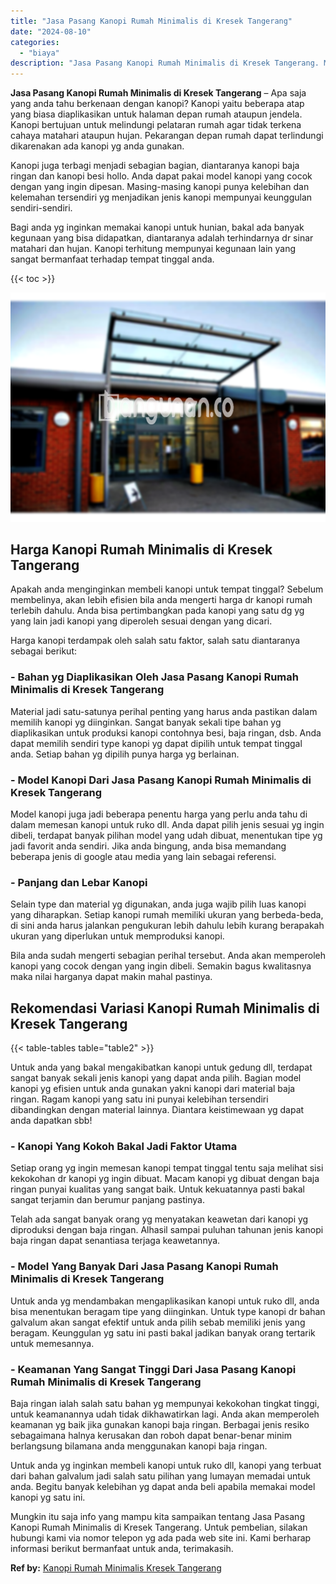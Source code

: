 ```yaml
---
title: "Jasa Pasang Kanopi Rumah Minimalis di Kresek Tangerang"
date: "2024-08-10"
categories: 
  - "biaya"
description: "Jasa Pasang Kanopi Rumah Minimalis di Kresek Tangerang. Mungkin itu saja info yang mampu kita sampaikan tentang Jasa Pasang Kanopi Rumah Minimalis di Kresek..."
---
```


**Jasa Pasang Kanopi Rumah Minimalis di Kresek Tangerang** – Apa saja yang anda tahu berkenaan dengan kanopi? Kanopi yaitu beberapa atap yang biasa diaplikasikan untuk halaman depan rumah ataupun jendela. Kanopi bertujuan untuk melindungi pelataran rumah agar tidak terkena cahaya matahari ataupun hujan. Pekarangan depan rumah dapat terlindungi dikarenakan ada kanopi yg anda gunakan.

Kanopi juga terbagi menjadi sebagian bagian, diantaranya kanopi baja ringan dan kanopi besi hollo. Anda dapat pakai model kanopi yang cocok dengan yang ingin dipesan. Masing-masing kanopi punya kelebihan dan kelemahan tersendiri yg menjadikan jenis kanopi mempunyai keunggulan sendiri-sendiri.

Bagi anda yg inginkan memakai kanopi untuk hunian, bakal ada banyak kegunaan yang bisa didapatkan, diantaranya adalah terhindarnya dr sinar matahari dan hujan. Kanopi terhitung mempunyai kegunaan lain yang sangat bermanfaat terhadap tempat tinggal anda.

{{< toc >}}

![Jasa Pasang Kanopi Rumah Minimalis di Kresek Tangerang](/images/harga-kanopi-minimalis-39.png)

## Harga Kanopi Rumah Minimalis di Kresek Tangerang

Apakah anda menginginkan membeli kanopi untuk tempat tinggal? Sebelum membelinya, akan lebih efisien bila anda mengerti harga dr kanopi rumah terlebih dahulu. Anda bisa pertimbangkan pada kanopi yang satu dg yg yang lain jadi kanopi yang diperoleh sesuai dengan yang dicari.

Harga kanopi terdampak oleh salah satu faktor, salah satu diantaranya sebagai berikut:

### \- Bahan yg Diaplikasikan Oleh Jasa Pasang Kanopi Rumah Minimalis di Kresek Tangerang

Material jadi satu-satunya perihal penting yang harus anda pastikan dalam memilih kanopi yg diinginkan. Sangat banyak sekali tipe bahan yg diaplikasikan untuk produksi kanopi contohnya besi, baja ringan, dsb. Anda dapat memilih sendiri type kanopi yg dapat dipilih untuk tempat tinggal anda. Setiap bahan yg dipilih punya harga yg berlainan.

### \- Model Kanopi Dari Jasa Pasang Kanopi Rumah Minimalis di Kresek Tangerang

Model kanopi juga jadi beberapa penentu harga yang perlu anda tahu di dalam memesan kanopi untuk ruko dll. Anda dapat pilih jenis sesuai yg ingin dibeli, terdapat banyak pilihan model yang udah dibuat, menentukan tipe yg jadi favorit anda sendiri. Jika anda bingung, anda bisa memandang beberapa jenis di google atau media yang lain sebagai referensi.

### \- Panjang dan Lebar Kanopi

Selain type dan material yg digunakan, anda juga wajib pilih luas kanopi yang diharapkan. Setiap kanopi rumah memiliki ukuran yang berbeda-beda, di sini anda harus jalankan pengukuran lebih dahulu lebih kurang berapakah ukuran yang diperlukan untuk memproduksi kanopi.

Bila anda sudah mengerti sebagian perihal tersebut. Anda akan memperoleh kanopi yang cocok dengan yang ingin dibeli. Semakin bagus kwalitasnya maka nilai harganya dapat makin mahal pastinya.

## Rekomendasi Variasi Kanopi Rumah Minimalis di Kresek Tangerang

{{< table-tables table="table2" >}}

Untuk anda yang bakal mengakibatkan kanopi untuk gedung dll, terdapat sangat banyak sekali jenis kanopi yang dapat anda pilih. Bagian model kanopi yg efisien untuk anda gunakan yakni kanopi dari material baja ringan. Ragam kanopi yang satu ini punyai kelebihan tersendiri dibandingkan dengan material lainnya. Diantara keistimewaan yg dapat anda dapatkan sbb!

### \- Kanopi Yang Kokoh Bakal Jadi Faktor Utama

Setiap orang yg ingin memesan kanopi tempat tinggal tentu saja melihat sisi kekokohan dr kanopi yg ingin dibuat. Macam kanopi yg dibuat dengan baja ringan punyai kualitas yang sangat baik. Untuk kekuatannya pasti bakal sangat terjamin dan berumur panjang pastinya.

Telah ada sangat banyak orang yg menyatakan keawetan dari kanopi yg diproduksi dengan baja ringan. Alhasil sampai puluhan tahunan jenis kanopi baja ringan dapat senantiasa terjaga keawetannya.

### \- Model Yang Banyak Dari Jasa Pasang Kanopi Rumah Minimalis di Kresek Tangerang

Untuk anda yg mendambakan mengaplikasikan kanopi untuk ruko dll, anda bisa menentukan beragam tipe yang diinginkan. Untuk type kanopi dr bahan galvalum akan sangat efektif untuk anda pilih sebab memiliki jenis yang beragam. Keunggulan yg satu ini pasti bakal jadikan banyak orang tertarik untuk memesannya.

### \- Keamanan Yang Sangat Tinggi Dari Jasa Pasang Kanopi Rumah Minimalis di Kresek Tangerang

Baja ringan ialah salah satu bahan yg mempunyai kekokohan tingkat tinggi, untuk keamanannya udah tidak dikhawatirkan lagi. Anda akan memperoleh keamanan yg baik jika gunakan kanopi baja ringan. Berbagai jenis resiko sebagaimana halnya kerusakan dan roboh dapat benar-benar minim berlangsung bilamana anda menggunakan kanopi baja ringan.

Untuk anda yg inginkan membeli kanopi untuk ruko dll, kanopi yang terbuat dari bahan galvalum jadi salah satu pilihan yang lumayan memadai untuk anda. Begitu banyak kelebihan yg dapat anda beli apabila memakai model kanopi yg satu ini.

Mungkin itu saja info yang mampu kita sampaikan tentang Jasa Pasang Kanopi Rumah Minimalis di Kresek Tangerang. Untuk pembelian, silakan hubungi kami via nomor telepon yg ada pada web site ini. Kami berharap informasi berikut bermanfaat untuk anda, terimakasih.

**Ref by:**  [Kanopi Rumah Minimalis Kresek Tangerang](https://id.wikipedia.org/wiki/Kanopi)
